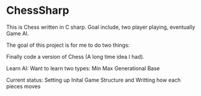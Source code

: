 # ChessSharp
This is Chess written in C sharp. Goal include, two player playing, eventually Game AI. 

The goal of this project is for me to do two things:

Finally code a version of Chess (A long time idea I had).

Learn AI:
  Want to learn two types:
  Min Max
  Generational Base
  
 Current status: Setting up Inital Game Structure and Writting how each pieces moves
  
